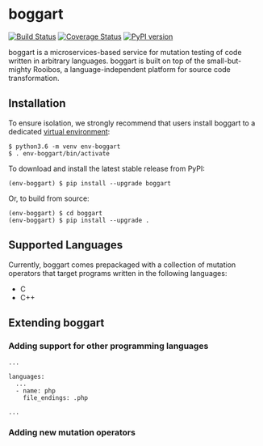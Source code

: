 # boggart 

[![Build Status](https://travis-ci.org/squaresLab/boggart.svg?branch=master)](https://travis-ci.org/squaresLab/boggart)
[![Coverage Status](https://coveralls.io/repos/github/squaresLab/boggart/badge.svg?branch=master)](https://coveralls.io/github/squaresLab/boggart?branch=master)
[![PyPI version](https://badge.fury.io/py/boggart.svg)](https://badge.fury.io/py/boggart)

boggart is a microservices-based service for mutation testing of code written
in arbitrary languages. boggart is built on top of the small-but-mighty Rooibos,
a language-independent platform for source code transformation.

## Installation

To ensure isolation, we strongly recommend that users install boggart to a
dedicated
[virtual environment](http://docs.python-guide.org/en/latest/dev/virtualenvs/):

```
$ python3.6 -m venv env-boggart
$ . env-boggart/bin/activate
```

To download and install the latest stable release from PyPI:

```
(env-boggart) $ pip install --upgrade boggart
```

Or, to build from source:

```
(env-boggart) $ cd boggart
(env-boggart) $ pip install --upgrade .
```

## Supported Languages

Currently, boggart comes prepackaged with a collection of mutation operators
that target programs written in the following languages:

* C
* C++

## Extending boggart

### Adding support for other programming languages

```
...

languages:
  ...
  - name: php
    file_endings: .php

...
```

### Adding new mutation operators

